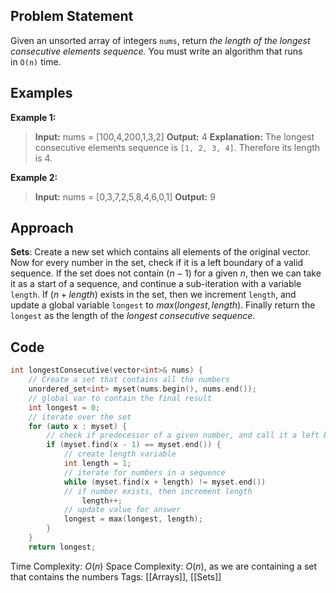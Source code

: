 ## Problem Statement
Given an unsorted array of integers `nums`, return _the length of the longest consecutive elements sequence._
You must write an algorithm that runs in `O(n)` time.
## Examples

**Example 1:**
>**Input:** nums = [100,4,200,1,3,2]
>**Output:** 4
>**Explanation:** The longest consecutive elements sequence is `[1, 2, 3, 4]`. Therefore its length is 4.

**Example 2:**

> **Input:** nums = [0,3,7,2,5,8,4,6,0,1]
> **Output:** 9

## Approach
**Sets**: Create a new set which contains all elements of the original vector. Now for every number in the set, check if it is a left boundary of a valid sequence. If the set does not contain $(n - 1)$ for a given $n$, then we can take it as a start of a sequence, and continue a sub-iteration with a variable `length`. If $(n + length)$ exists in the set, then we increment `length`, and update a global variable `longest` to $max(longest, length)$.  Finally return the `longest` as the length of the _longest consecutive sequence_.

## Code
```cpp
int longestConsecutive(vector<int>& nums) {
	// Create a set that contains all the numbers
	unordered_set<int> myset(nums.begin(), nums.end());
	// global var to contain the final result
	int longest = 0;
	// iterate over the set
	for (auto x : myset) {
		// check if predecessor of a given number, and call it a left boundary
		if (myset.find(x - 1) == myset.end()) {
			// create length variable
			int length = 1;
			// iterate for numbers in a sequence
			while (myset.find(x + length) != myset.end())
			// if number exists, then increment length
				length++;
			// update value for answer
			longest = max(longest, length);
		}
	}
	return longest;
```

Time Complexity: $O(n)$
Space Complexity: $O(n)$, as we are containing a set that contains the numbers
Tags: [[Arrays]], [[Sets]]